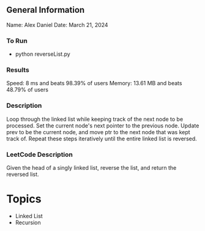## General Information
Name: Alex Daniel
Date: March 21, 2024

### To Run
- python reverseList.py

### Results
Speed: 8 ms and beats 98.39% of users
Memory: 13.61 MB and beats 48.79% of users

### Description
Loop through the linked list while keeping track of the next node to be processed. Set the current node's next pointer to the previous node. Update prev to be the current node, and move ptr to the next node that was kept track of. Repeat these steps iteratively until the entire linked list is reversed.

### LeetCode Description
Given the head of a singly linked list, reverse the list, and return the reversed list.

# Topics
- Linked List
- Recursion